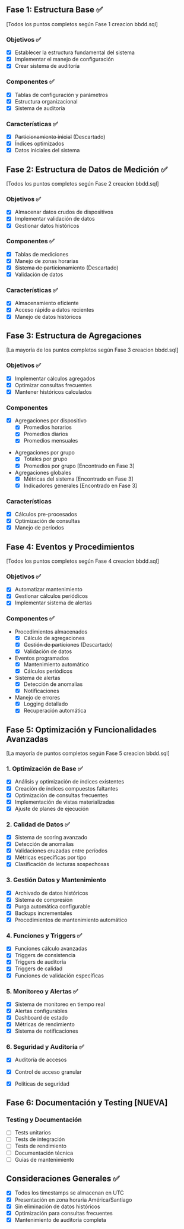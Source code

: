 ## Fase 1: Estructura Base ✅
[Todos los puntos completos según Fase 1 creacion bbdd.sql]

### Objetivos ✅
- [x] Establecer la estructura fundamental del sistema
- [x] Implementar el manejo de configuración
- [x] Crear sistema de auditoría

### Componentes ✅
- [x] Tablas de configuración y parámetros
- [x] Estructura organizacional
- [x] Sistema de auditoría

### Características ✅
- [x] ~~Particionamiento inicial~~ (Descartado)
- [x] Índices optimizados
- [x] Datos iniciales del sistema

## Fase 2: Estructura de Datos de Medición ✅
[Todos los puntos completos según Fase 2 creacion bbdd.sql]

### Objetivos ✅
- [x] Almacenar datos crudos de dispositivos
- [x] Implementar validación de datos
- [x] Gestionar datos históricos

### Componentes ✅
- [x] Tablas de mediciones
- [x] Manejo de zonas horarias
- [x] ~~Sistema de particionamiento~~ (Descartado)
- [x] Validación de datos

### Características ✅
- [x] Almacenamiento eficiente
- [x] Acceso rápido a datos recientes
- [x] Manejo de datos históricos

## Fase 3: Estructura de Agregaciones
[La mayoría de los puntos completos según Fase 3 creacion bbdd.sql]

### Objetivos ✅
- [x] Implementar cálculos agregados
- [x] Optimizar consultas frecuentes
- [x] Mantener históricos calculados

### Componentes
- [x] Agregaciones por dispositivo
  * [x] Promedios horarios
  * [x] Promedios diarios
  * [x] Promedios mensuales
- Agregaciones por grupo
  * [x] Totales por grupo
  * [x] Promedios por grupo [Encontrado en Fase 3]
- Agregaciones globales
  * [x] Métricas del sistema [Encontrado en Fase 3]
  * [x] Indicadores generales [Encontrado en Fase 3]

### Características
- [x] Cálculos pre-procesados
- [x] Optimización de consultas
- [x] Manejo de períodos

## Fase 4: Eventos y Procedimientos 
[Todos los puntos completos según Fase 4 creacion bbdd.sql]

### Objetivos ✅
- [x] Automatizar mantenimiento
- [x] Gestionar cálculos periódicos
- [x] Implementar sistema de alertas

### Componentes ✅
- Procedimientos almacenados
  * [x] Cálculo de agregaciones
  * [x] ~~Gestión de particiones~~ (Descartado)
  * [x] Validación de datos
- Eventos programados
  * [x] Mantenimiento automático
  * [x] Cálculos periódicos
- Sistema de alertas
  * [x] Detección de anomalías
  * [x] Notificaciones
- Manejo de errores
  * [x] Logging detallado
  * [x] Recuperación automática

## Fase 5: Optimización y Funcionalidades Avanzadas
[La mayoría de puntos completos según Fase 5 creacion bbdd.sql]

### 1. Optimización de Base ✅
- [x] Análisis y optimización de índices existentes
- [x] Creación de índices compuestos faltantes
- [x] Optimización de consultas frecuentes
- [x] Implementación de vistas materializadas
- [x] Ajuste de planes de ejecución

### 2. Calidad de Datos ✅
- [x] Sistema de scoring avanzado
- [x] Detección de anomalías
- [x] Validaciones cruzadas entre períodos
- [x] Métricas específicas por tipo
- [x] Clasificación de lecturas sospechosas

### 3. Gestión Datos y Mantenimiento
- [x] Archivado de datos históricos
- [x] Sistema de compresión
- [x] Purga automática configurable
- [x] Backups incrementales
- [x] Procedimientos de mantenimiento automático

### 4. Funciones y Triggers ✅
- [x] Funciones cálculo avanzadas
- [x] Triggers de consistencia
- [x] Triggers de auditoría
- [x] Triggers de calidad
- [x] Funciones de validación específicas

### 5. Monitoreo y Alertas ✅
- [x] Sistema de monitoreo en tiempo real
- [x] Alertas configurables
- [x] Dashboard de estado
- [x] Métricas de rendimiento
- [x] Sistema de notificaciones

### 6. Seguridad y Auditoría ✅
- [x] Auditoría de accesos
- [x] Control de acceso granular
- [x] Políticas de seguridad


## Fase 6: Documentación y Testing [NUEVA]
### Testing y Documentación
- [ ] Tests unitarios
- [ ] Tests de integración
- [ ] Tests de rendimiento
- [ ] Documentación técnica
- [ ] Guías de mantenimiento

## Consideraciones Generales ✅
- [x] Todos los timestamps se almacenan en UTC
- [x] Presentación en zona horaria América/Santiago
- [x] Sin eliminación de datos históricos
- [x] Optimización para consultas frecuentes
- [x] Mantenimiento de auditoría completa